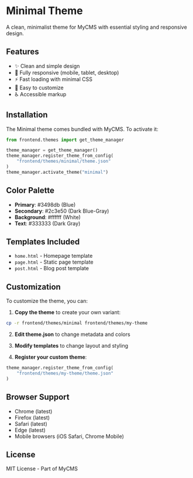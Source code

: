# Minimal Theme

A clean, minimalist theme for MyCMS with essential styling and responsive design.

## Features

- ✨ Clean and simple design
- 📱 Fully responsive (mobile, tablet, desktop)
- ⚡ Fast loading with minimal CSS
- 🎨 Easy to customize
- ♿ Accessible markup

## Installation

The Minimal theme comes bundled with MyCMS. To activate it:

```python
from frontend.themes import get_theme_manager

theme_manager = get_theme_manager()
theme_manager.register_theme_from_config(
    "frontend/themes/minimal/theme.json"
)
theme_manager.activate_theme("minimal")
```

## Color Palette

- **Primary**: #3498db (Blue)
- **Secondary**: #2c3e50 (Dark Blue-Gray)
- **Background**: #ffffff (White)
- **Text**: #333333 (Dark Gray)

## Templates Included

- `home.html` - Homepage template
- `page.html` - Static page template
- `post.html` - Blog post template

## Customization

To customize the theme, you can:

1. **Copy the theme** to create your own variant:
```bash
cp -r frontend/themes/minimal frontend/themes/my-theme
```

2. **Edit theme.json** to change metadata and colors

3. **Modify templates** to change layout and styling

4. **Register your custom theme**:
```python
theme_manager.register_theme_from_config(
    "frontend/themes/my-theme/theme.json"
)
```

## Browser Support

- Chrome (latest)
- Firefox (latest)
- Safari (latest)
- Edge (latest)
- Mobile browsers (iOS Safari, Chrome Mobile)

## License

MIT License - Part of MyCMS
